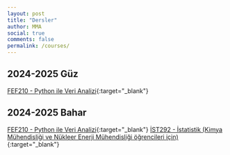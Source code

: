 ```yaml
---
layout: post
title: "Dersler"
author: MMA
social: true
comments: false
permalink: /courses/
---
```


## 2024-2025 Güz 
[FEF210 - Python ile Veri Analizi](/turkish/fef210_2425fall){:target="_blank"}

## 2024-2025 Bahar 
[FEF210 - Python ile Veri Analizi](/turkish/fef210_2425spring){:target="_blank"}
[İST292 - İstatistik (Kimya Mühendisliği ve Nükleer Enerji Mühendisliği öğrencileri için)](https://mmuratarat.github.io/turkish/files/ist292_2425spring_syllabus.pdf){:target="_blank"}
